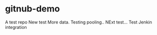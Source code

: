 # gitnub-demo
A test repo
New test
More data.
Testing pooling..
NExt test...
Test Jenkin integration
